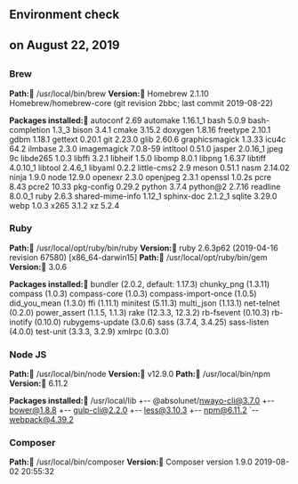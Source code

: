 ##
## Environment check
## on August 22, 2019
##


### Brew

**Path:**    /usr/local/bin/brew
**Version:** Homebrew 2.1.10
Homebrew/homebrew-core (git revision 2bbc; last commit 2019-08-22)

**Packages installed:**
autoconf 2.69
automake 1.16.1_1
bash 5.0.9
bash-completion 1.3_3
bison 3.4.1
cmake 3.15.2
doxygen 1.8.16
freetype 2.10.1
gdbm 1.18.1
gettext 0.20.1
git 2.23.0
glib 2.60.6
graphicsmagick 1.3.33
icu4c 64.2
ilmbase 2.3.0
imagemagick 7.0.8-59
intltool 0.51.0
jasper 2.0.16_1
jpeg 9c
libde265 1.0.3
libffi 3.2.1
libheif 1.5.0
libomp 8.0.1
libpng 1.6.37
libtiff 4.0.10_1
libtool 2.4.6_1
libyaml 0.2.2
little-cms2 2.9
meson 0.51.1
nasm 2.14.02
ninja 1.9.0
node 12.9.0
openexr 2.3.0
openjpeg 2.3.1
openssl 1.0.2s
pcre 8.43
pcre2 10.33
pkg-config 0.29.2
python 3.7.4
python@2 2.7.16
readline 8.0.0_1
ruby 2.6.3
shared-mime-info 1.12_1
sphinx-doc 2.1.2_1
sqlite 3.29.0
webp 1.0.3
x265 3.1.2
xz 5.2.4

### Ruby

**Path:**    /usr/local/opt/ruby/bin/ruby
**Version:** ruby 2.6.3p62 (2019-04-16 revision 67580) [x86_64-darwin15]
**Path:**    /usr/local/opt/ruby/bin/gem
**Version:** 3.0.6

**Packages installed:**
bundler (2.0.2, default: 1.17.3)
chunky_png (1.3.11)
compass (1.0.3)
compass-core (1.0.3)
compass-import-once (1.0.5)
did_you_mean (1.3.0)
ffi (1.11.1)
minitest (5.11.3)
multi_json (1.13.1)
net-telnet (0.2.0)
power_assert (1.1.5, 1.1.3)
rake (12.3.3, 12.3.2)
rb-fsevent (0.10.3)
rb-inotify (0.10.0)
rubygems-update (3.0.6)
sass (3.7.4, 3.4.25)
sass-listen (4.0.0)
test-unit (3.3.3, 3.2.9)
xmlrpc (0.3.0)

### Node JS

**Path:**    /usr/local/bin/node
**Version:** v12.9.0
**Path:**    /usr/local/bin/npm
**Version:** 6.11.2

**Packages installed:**
/usr/local/lib
+-- @absolunet/nwayo-cli@3.7.0
+-- bower@1.8.8
+-- gulp-cli@2.2.0
+-- less@3.10.3
+-- npm@6.11.2
`-- webpack@4.39.2


### Composer

**Path:**    /usr/local/bin/composer
**Version:** Composer version 1.9.0 2019-08-02 20:55:32

